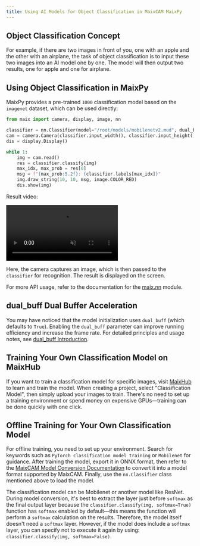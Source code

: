 ```yaml
---
title: Using AI Models for Object Classification in MaixCAM MaixPy
---
```


## Object Classification Concept

For example, if there are two images in front of you, one with an apple and the other with an airplane, the task of object classification is to input these two images into an AI model one by one. The model will then output two results, one for apple and one for airplane.

## Using Object Classification in MaixPy

MaixPy provides a pre-trained `1000` classification model based on the `imagenet` dataset, which can be used directly:

```python
from maix import camera, display, image, nn

classifier = nn.Classifier(model="/root/models/mobilenetv2.mud", dual_buff = True)
cam = camera.Camera(classifier.input_width(), classifier.input_height(), classifier.input_format())
dis = display.Display()

while 1:
    img = cam.read()
    res = classifier.classify(img)
    max_idx, max_prob = res[0]
    msg = f"{max_prob:5.2f}: {classifier.labels[max_idx]}"
    img.draw_string(10, 10, msg, image.COLOR_RED)
    dis.show(img)
```

Result video:

<video playsinline controls autoplay loop muted preload src="/static/video/classifier.mp4" type="video/mp4">
Classifier Result video
</video>

Here, the camera captures an image, which is then passed to the `classifier` for recognition. The result is displayed on the screen.

For more API usage, refer to the documentation for the [maix.nn](/api/maix/nn.html) module.

## dual_buff Dual Buffer Acceleration

You may have noticed that the model initialization uses `dual_buff` (which defaults to `True`). Enabling the `dual_buff` parameter can improve running efficiency and increase the frame rate. For detailed principles and usage notes, see [dual_buff Introduction](./dual_buff.md).

## Training Your Own Classification Model on MaixHub

If you want to train a classification model for specific images, visit [MaixHub](https://maixhub.com) to learn and train the model. When creating a project, select "Classification Model", then simply upload your images to train. There's no need to set up a training environment or spend money on expensive GPUs—training can be done quickly with one click.

## Offline Training for Your Own Classification Model

For offline training, you need to set up your environment. Search for keywords such as `PyTorch classification model training` or `Mobilenet` for guidance.
After training the model, export it in ONNX format, then refer to the [MaixCAM Model Conversion Documentation](../ai_model_converter/maixcam.md) to convert it into a model format supported by MaixCAM. Finally, use the `nn.Classifier` class mentioned above to load the model.

The classification model can be Mobilenet or another model like ResNet. During model conversion, it's best to extract the layer just before `softmax` as the final output layer because the `classifier.classify(img, softmax=True)` function has `softmax` enabled by default—this means the function will perform a `softmax` calculation on the results. Therefore, the model itself doesn't need a `softmax` layer. However, if the model does include a `softmax` layer, you can specify not to execute it again by using: `classifier.classify(img, softmax=False)`.

